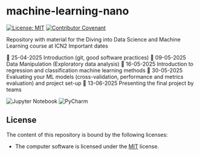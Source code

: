 # machine-learning-nano
[![License: MIT](https://img.shields.io/badge/License-MIT-yellow.svg)](https://opensource.org/licenses/MIT)
[![Contributor Covenant](https://img.shields.io/badge/Contributor%20Covenant-2.1-4baaaa.svg)](code_of_conduct.md) 

Repository with material for the Diving into Data Science and Machine Learning course at ICN2
Important dates

:date: 25-04-2025 Introduction (git, good software practices)
:date: 09-05-2025 Data Manipulation (Exploratory data analysis)
:date: 16-05-2025 Introduction to regression and classification machine learning methods
:date: 30-05-2025 Evaluating your ML models (cross-validation, performance and metrics evaluation) and project set-up
:date: 13-06-2025 Presenting the final project by teams

![Jupyter Notebook](https://img.shields.io/badge/jupyter-%23FA0F00.svg?style=for-the-badge&logo=jupyter&logoColor=white)
![PyCharm](https://img.shields.io/badge/pycharm-143?style=for-the-badge&logo=pycharm&logoColor=black&color=black&labelColor=green)

## License

The content of this repository is bound by the following licenses:

* The computer software is licensed under the [MIT](LICENSE.md) license.

